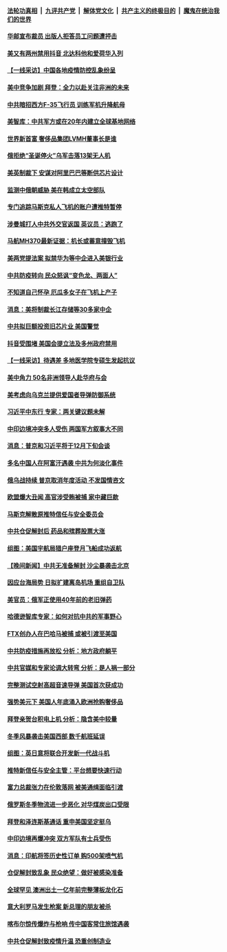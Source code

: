 ####  [法轮功真相](../../../../basic/blob/master/README.md?t=12150931) &nbsp;|&nbsp; [九评共产党](../../../../9ping.md/blob/master/README.md?t=12150931) &nbsp;|&nbsp; [解体党文化](../../../../jtdwh.md/blob/master/README.md?t=12150931)  &nbsp;|&nbsp; [共产主义的终极目的](../../../../gczydzjmd.md/blob/master/README.md?t=12150931) &nbsp;|&nbsp; [魔鬼在统治我们的世界](../../../../mgztzwmdsj.md/blob/master/README.md?t=12150931) 

#### [华邮宣布裁员 出版人拒答员工问题遭抨击](../pages/nsc418/n13884928.md?t=12150931) 

#### [美又有两州禁用抖音 北达科他和爱荷华入列](../pages/nsc418/n13884988.md?t=12150931) 

#### [【一线采访】中国各地疫情防控乱象纷呈](../pages/nsc418/n13884826.md?t=12150931) 

#### [美中竞争加剧 拜登：全力以赴关注非洲的未来](../pages/nsc418/n13884888.md?t=12150931) 

#### [中共暗招西方F-35飞行员 训练军机升降航母](../pages/nsc418/n13884980.md?t=12150931) 

#### [美智库：中共军方或在20年内建立全球基地网络](../pages/nsc418/n13884946.md?t=12150931) 

#### [世界新首富 奢侈品集团LVMH董事长是谁](../pages/nsc418/n13884843.md?t=12150931) 

#### [俄拒绝“圣诞停火”乌军击落13架无人机](../pages/nsc418/n13884844.md?t=12150931) 

#### [美英制裁下 安谋对阿里巴巴等断供芯片设计](../pages/nsc418/n13884840.md?t=12150931) 

#### [监测中俄朝威胁 美在韩成立太空部队](../pages/nsc418/n13884813.md?t=12150931) 

#### [专门追踪马斯克私人飞机的账户遭推特暂停](../pages/nsc418/n13884261.md?t=12150931) 

#### [涉曼城打人中共外交官返国 英议员：逃跑了](../pages/nsc418/n13884830.md?t=12150931) 

#### [马航MH370最新证据：机长或蓄意撞毁飞机](../pages/nsc418/n13884822.md?t=12150931) 

#### [美两党提法案 拟禁华为等中企进入美银行业](../pages/nsc418/n13884752.md?t=12150931) 

#### [中共防疫转向 民众怒讽“变色龙、两面人”](../pages/nsc418/n13884713.md?t=12150931) 



#### [不知道自己怀孕 厄瓜多女子在飞机上产子](../pages/nsc418/n13884392.md?t=12150931) 

#### [消息：美将制裁长江存储等30多家中企](../pages/nsc418/n13884497.md?t=12150931) 

#### [中共拟巨额投资旧芯片业 美国警觉](../pages/nsc418/n13884391.md?t=12150931) 

#### [抖音受围堵 美国会提立法及多州政府禁用](../pages/nsc418/n13884105.md?t=12150931) 

#### [【一线采访】待遇差 多地医学院专硕生发起抗议](../pages/nsc418/n13883914.md?t=12150931) 

#### [美中角力 50名非洲领导人赴华府与会](../pages/nsc418/n13884156.md?t=12150931) 

#### [美考虑向乌克兰提供爱国者导弹防御系统](../pages/nsc418/n13884175.md?t=12150931) 

#### [习近平中东行 专家：两关键议题未解](../pages/nsc418/n13883417.md?t=12150931) 

#### [中印边境冲突多人受伤 两国军方叙事大不同](../pages/nsc418/n13884127.md?t=12150931) 

#### [消息：普京和习近平将于12月下旬会谈](../pages/nsc418/n13884116.md?t=12150931) 

#### [多名中国人在阿富汗遇袭 中共为何淡化事件](../pages/nsc418/n13884109.md?t=12150931) 

#### [俄乌战持续 普京取消年度活动 不发国情咨文](../pages/nsc418/n13884090.md?t=12150931) 

#### [欧盟爆大丑闻 高官涉受贿被捕 家中藏巨款](../pages/nsc418/n13883993.md?t=12150931) 

#### [马斯克解散原推特信任与安全委员会](../pages/nsc418/n13883544.md?t=12150931) 

#### [中共仓促解封后 药品和殡葬股票大涨](../pages/nsc418/n13884102.md?t=12150931) 

#### [组图：美国宇航局猎户座登月飞船成功返航](../pages/nsc418/n13883910.md?t=12150931) 


#### [【晚间新闻】中共无准备解封 沙尘暴袭击北京](../pages/nsc418/n13883858.md?t=12150931) 

#### [因应台海局势 日拟扩建离岛机场 重组自卫队](../pages/nsc418/n13883805.md?t=12150931) 

#### [美官员：俄军正使用40年前的老旧弹药](../pages/nsc418/n13883721.md?t=12150931) 

#### [哈德逊智库专家：如何对抗中共的军事野心](../pages/nsc418/n13883608.md?t=12150931) 

#### [FTX创办人在巴哈马被捕 或被引渡至美国](../pages/nsc418/n13883624.md?t=12150931) 

#### [中共防疫措施再放松 分析：地方政府躺平](../pages/nsc418/n13883213.md?t=12150931) 

#### [中共官媒和专家论调大转弯 分析：是人祸一部分](../pages/nsc418/n13883453.md?t=12150931) 

#### [完整测试空射高超音速导弹 美国首次获成功](../pages/nsc418/n13883454.md?t=12150931) 

#### [强势美元下 美国人年底涌入欧洲抢购奢侈品](../pages/nsc418/n13883524.md?t=12150931) 

#### [拜登亲贺台积电上机 分析：隐含美中较量](../pages/nsc418/n13883456.md?t=12150931) 

#### [冬季风暴袭击美国西部 数千航班延误](../pages/nsc418/n13883425.md?t=12150931) 

#### [组图：英日意将联合开发新一代战斗机](../pages/nsc418/n13883173.md?t=12150931) 

#### [推特新信任与安全主管：平台想要快速行动](../pages/nsc418/n13883387.md?t=12150931) 

#### [富力总裁张力在伦敦落网 被美通缉面临引渡](../pages/nsc418/n13883423.md?t=12150931) 

#### [俄罗斯冬季物流进一步恶化 对华煤炭出口受限](../pages/nsc418/n13883393.md?t=12150931) 

#### [拜登和泽连斯基通话 重申美国坚定挺乌](../pages/nsc418/n13883414.md?t=12150931) 

#### [中印边境再爆冲突 双方军队有士兵受伤](../pages/nsc418/n13883388.md?t=12150931) 

#### [消息：印航将签历史性订单 购500架喷气机](../pages/nsc418/n13883308.md?t=12150931) 

#### [仓促解封致乱象 民众绝望：做好被感染准备](../pages/nsc418/n13883381.md?t=12150931) 

#### [全球罕见 澳洲出土一亿年前完整薄板龙化石](../pages/nsc418/n13882964.md?t=12150931) 

#### [意大利罗马发生枪案 新总理的朋友被杀](../pages/nsc418/n13883277.md?t=12150931) 

#### [喀布尔惊传爆炸与枪响 传中国客常住旅馆遇袭](../pages/nsc418/n13883280.md?t=12150931) 


#### [中共仓促解封致疫情升温 恐重创制造业](../pages/nsc418/n13883187.md?t=12150931) 



